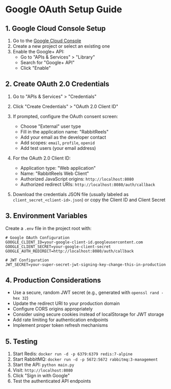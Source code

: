 # Google OAuth Setup Guide

## 1. Google Cloud Console Setup

1. Go to the [Google Cloud Console](https://console.cloud.google.com/)
2. Create a new project or select an existing one
3. Enable the Google+ API:
   - Go to "APIs & Services" > "Library"
   - Search for "Google+ API"
   - Click "Enable"

## 2. Create OAuth 2.0 Credentials

1. Go to "APIs & Services" > "Credentials"
2. Click "Create Credentials" > "OAuth 2.0 Client ID"
3. If prompted, configure the OAuth consent screen:
   - Choose "External" user type
   - Fill in the application name: "RabbitReels"
   - Add your email as the developer contact
   - Add scopes: `email`, `profile`, `openid`
   - Add test users (your email address)

4. For the OAuth 2.0 Client ID:
   - Application type: "Web application"
   - Name: "RabbitReels Web Client"
   - Authorized JavaScript origins: `http://localhost:8080`
   - Authorized redirect URIs: `http://localhost:8080/auth/callback`

5. Download the credentials JSON file (usually labeled as `client_secret_<client-id>.json`) or copy the Client ID and Client Secret

## 3. Environment Variables

Create a `.env` file in the project root with:

```env
# Google OAuth Configuration
GOOGLE_CLIENT_ID=your-google-client-id.googleusercontent.com
GOOGLE_CLIENT_SECRET=your-google-client-secret
GOOGLE_AUTH_REDIRECT=http://localhost:8080/auth/callback

# JWT Configuration
JWT_SECRET=your-super-secret-jwt-signing-key-change-this-in-production
```

## 4. Production Considerations

- Use a secure, random JWT secret (e.g., generated with `openssl rand -hex 32`)
- Update the redirect URI to your production domain
- Configure CORS origins appropriately
- Consider using secure cookies instead of localStorage for JWT storage
- Add rate limiting for authentication endpoints
- Implement proper token refresh mechanisms

## 5. Testing

1. Start Redis: `docker run -d -p 6379:6379 redis:7-alpine`
2. Start RabbitMQ: `docker run -d -p 5672:5672 rabbitmq:3-management`
3. Start the API: `python main.py`
4. Visit: `http://localhost:8080`
5. Click "Sign in with Google"
6. Test the authenticated API endpoints
